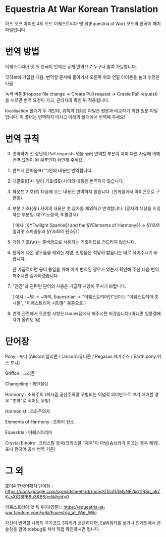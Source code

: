 # Equestria At War Korean Translation
하츠 오브 아이언 4의 모드 이퀘스트리아 앳 워(Equestria at War) 모드의 한국어 패치 파일입니다.

# 번역 방법
이퀘스트리아 앳 워 한국어 번역은 공개 번역으로 누구나 참여 가능합니다.

깃허브에 가입한 다음, 번역할 문서에 들어가서 오른쪽 위의 연필 아이콘을 눌러 수정한 다음

녹색 버튼(Propose file change → Create Pull request → Create Pull request)을 누르면 번역 요청이 가고, 관리자의 확인 뒤 적용됩니다.

localisation 폴더가 두 개인데, 위쪽의 (원본) 파일은 원문과 비교하기 위한 원문 파일입니다. 이 폴더는 번역하지 마시고 아래의 폴더에서 번역해 주세요!

# 번역 규칙

0. 번역하기 전 상단의 Pull requests 탭을 눌러 번역할 부분이 이미 다른 사람에 의해 번역 요청이 된 부분인지 확인해 주세요.

1. 반드시 큰따옴표("")안의 내용만 번역합니다.

2. 대괄호([])나 달러 기호($$) 사이의 내용은 번역하지 않습니다.

3. 파운드 기호(£) 다음에 오는 내용은 번역하지 않습니다. (인게임에서 아이콘으로 구현됨)

4. 부분 기호(§§!) 사이의 내용은 첫 글자를 제외하고 번역합니다. (글자의 색상을 지정하는 부분임. 예-Y:노랑색, R:빨강색)

   ( 예시 : §YTwilight Sparkle§! and the §YElements of Harmony§! → §Y트와일라잇 스파클§!과 §Y조화의 원소§! )
   
5. 개행 기호(\n)는 줄바꿈으로 사용되는 기호이므로 건드리지 않습니다.

6. 원작에 나온 경우들을 제외한 지명, 인명들은 적당히 발음나는 대로 적어주시기 바랍니다.

   단 가급적이면 용어 통일을 위해 이미 번역된 경우가 있는지 확인해 주신 다음 번역해주시면 감사하겠습니다.
   
7. "인간"과 관련된 단어의 사용은 가급적 지양해 주시기 바랍니다.

   ( 예시 : ~명 → ~마리, Equestrian → "이퀘스트리아인"보다는 "이퀘스트리아 포니들", "이퀘스트리아 시민들" 등등으로 )
   
8. 번역 관련해서 토론할 사항은 Issues탭에서 해주시면 되겠습니다.(아니면 임롬갤에다가 올려도 됨)


# 단어장

Pony : 포니 (Alicorn:알리콘 / Unicorn:유니콘 / Pegasus:페가수스 / Earth pony:어스 포니)

Griffon : 그리폰

Changeling : 체인질링

Harmony : 조화주의 (파시즘,공산주의랑 구별되는 이념적 의미만으로 보기 애매할 경우 "조화"로 적어도 무방)

Harmonist : 조화주의자

Elements of Harmony : 조화의 원소

Equestria : 이퀘스트리아

Crystal Empire : 크리스탈 왕국(크리스탈 "제국"이 아님(솜브라가 이끄는 경우 제외). 포니 한국어 공식 번역 기준)


# 그 외

호이4 한국어패치 단어장 : https://docs.google.com/spreadsheets/d/1nu5sKDlIa11AMvNF7kq11RSu_a9ZKJsXtD8PB6u3KB8/edit#gid=0

이퀘스트리아 앳 워 위키(영문) : https://equestria-at-war.fandom.com/wiki/Equestria_at_War_Wiki

자신이 번역할 나라의 국가코드 3자리가 궁금하다면, EaW위키를 보거나 인게임에서 콘솔창을 열어 tdebug를 쳐서 직접 확인하시면 됩니다.

